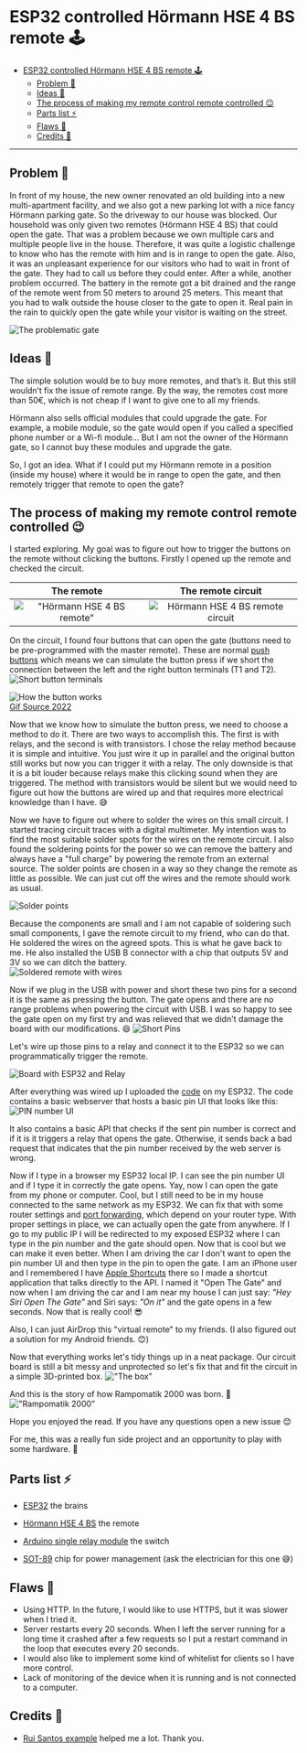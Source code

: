 # ESP32 controlled Hörmann HSE 4 BS remote 🕹️

- [ESP32 controlled Hörmann HSE 4 BS remote 🕹️](#esp32-controlled-hörmann-hse-4-bs-remote-️)
  - [Problem 🚧](#problem-)
  - [Ideas 💭](#ideas-)
  - [The process of making my remote control remote controlled 😉](#the-process-of-making-my-remote-control-remote-controlled-)
  - [Parts list ⚡](#parts-list-)
  - [Flaws 😬](#flaws-)
  - [Credits 🙏](#credits-)

---

## Problem 🚧

In front of my house, the new owner renovated an old building into a new multi-apartment facility, and we also got a new parking lot with a nice fancy Hörmann parking gate. So the driveway to our house was blocked. Our household was only given two remotes (Hörmann HSE 4 BS) that could open the gate. That was a problem because we own multiple cars and multiple people live in the house. Therefore, it was quite a logistic challenge to know who has the remote with him and is in range to open the gate. Also, it was an unpleasant experience for our visitors who had to wait in front of the gate. They had to call us before they could enter. After a while, another problem occurred. The battery in the remote got a bit drained and the range of the remote went from 50 meters to around 25 meters. This meant that you had to walk outside the house closer to the gate to open it. Real pain in the rain to quickly open the gate while your visitor is waiting on the street.    

![The problematic gate](./photos/theProblem.png "The problematic gate")

## Ideas 💭
The simple solution would be to buy more remotes, and that’s it. But this still wouldn’t fix the issue of remote range. By the way, the remotes cost more than 50€, which is not cheap if I want to give one to all my friends.

Hörmann also sells official modules that could upgrade the gate. For example, a mobile module, so the gate would open if you called a specified phone number or a Wi-fi module… But I am not the owner of the Hörmann gate, so I cannot buy these modules and upgrade the gate. 

So, I got an idea. What if I could put my Hörmann remote in a position (inside my house) where it would be in range to open the gate, and then remotely trigger that remote to open the gate?

## The process of making my remote control remote controlled 😉
I started exploring. My goal was to figure out how to trigger the buttons on the remote without clicking the buttons. Firstly I opened up the remote and checked the circuit.  


The remote            |  The remote circuit
:-------------------------:|:-------------------------:
!["Hörmann HSE 4 BS remote"](./photos/TheRemote.png "Hörmann HSE 4 BS remote")  |  ![Hörmann HSE 4 BS remote circuit](./photos/OpenRemote.png "Hörmann HSE 4 BS remote circuit")

On the circuit, I found four buttons that can open the gate (buttons need to be pre-programmed with the master remote). These are normal [push buttons](https://components101.com/switches/push-button) which means we can simulate the button press if we short the connection between the left and the right button terminals (T1 and T2).  
![Short button terminals](./photos/TerminalsButton.png "Short button terminals")

![How the button works](./photos/Push-button-Pinout.gif "How the button works")  
[Gif Source 2022](https://components101.com/switches/push-button)

Now that we know how to simulate the button press, we need to choose a method to do it. There are two ways to accomplish this. The first is with relays, and the second is with transistors. I chose the relay method because it is simple and intuitive. You just wire it up in parallel and the original button still works but now you can trigger it with a relay. The only downside is that it is a bit louder because relays make this clicking sound when they are triggered. The method with transistors would be silent but we would need to figure out how the buttons are wired up and that requires more electrical knowledge than I have. 😅

Now we have to figure out where to solder the wires on this small circuit. I started tracing circuit traces with a digital multimeter. My intention was to find the most suitable solder spots for the wires on the remote circuit. I also found the soldering points for the power so we can remove the battery and always have a "full charge" by powering the remote from an external source. The solder points are chosen in a way so they change the remote as little as possible. We can just cut off the wires and the remote should work as usual.

![Solder points](./photos/Solder%20points.png "Solder points")

Because the components are small and I am not capable of soldering such small components, I gave the remote circuit to my friend, who can do that. He soldered the wires on the agreed spots. This is what he gave back to me. He also installed the USB B connector with a chip that outputs 5V and 3V so we can ditch the battery.    
![Soldered remote with wires](./photos/solderedRemote.png "Soldered remote with wires")  

Now if we plug in the USB with power and short these two pins for a second it is the same as pressing the button. The gate opens and there are no range problems when powering the circuit with USB. I was so happy to see the gate open on my first try and was relieved that we didn't damage the board with our modifications. 😄
![Short Pins](./photos/shortPins.png "Short pins")

Let's wire up those pins to a relay and connect it to the ESP32 so we can programmatically trigger the remote.  

![Board with ESP32 and Relay](./photos/board.png "Board with ESP32 and Relay")

After everything was wired up I uploaded the [code](./source-code/source-code.ino) on my ESP32. The code contains a basic webserver that hosts a basic pin UI that looks like this:  
![PIN number UI](./photos/pinUI.png "PIN number UI")

It also contains a basic API that checks if the sent pin number is correct and if it is it triggers a relay that opens the gate. Otherwise, it sends back a bad request that indicates that the pin number received by the web server is wrong.

Now if I type in a browser my ESP32 local IP. I can see the pin number UI and if I type it in correctly the gate opens. Yay, now I can open the gate from my phone or computer. Cool, but I still need to be in my house connected to the same network as my ESP32. We can fix that with some router settings and [port forwarding](https://en.wikipedia.org/wiki/Port_forwarding), which depend on your router type. With proper settings in place, we can actually open the gate from anywhere. If I go to my public IP I will be redirected to my exposed ESP32 where I can type in the pin number and the gate should open. Now that is cool but we can make it even better. When I am driving the car I don't want to open the pin number UI and then type in the pin to open the gate. I am an iPhone user and I remembered I have [Apple Shortcuts](https://support.apple.com/en-gb/guide/shortcuts/welcome/ios#:~:text=A%20shortcut%20is%20a%20quick,launches%20your%20surf%20music%20playlist.) there so I made a shortcut application that talks directly to the API. I named it "Open The Gate" and now when I am driving the car and I am near my house I can just say: _"Hey Siri Open The Gate"_ and Siri says: _"On it"_ and the gate opens in a few seconds. Now that is really cool! 😎 

Also, I can just AirDrop this "virtual remote" to my friends. (I also figured out a solution for my Android friends. 😊) 

Now that everything works let's tidy things up in a neat package. Our circuit board is still a bit messy and unprotected so let's fix that and fit the circuit in a simple 3D-printed box. 
!["The box"](./photos/TheBox.png "The box")

And this is the story of how Rampomatik 2000 was born. 🙌
!["Rampomatik 2000"](photos/ClosedBox.png "Rampomatik 2000")

Hope you enjoyed the read. If you have any questions open a new issue 😊

For me, this was a really fun side project and an opportunity to play with some hardware. 🤗


## Parts list ⚡
- [ESP32](https://www.aliexpress.com/item/1005004268911484.html?spm=a2g0o.productlist.main.1.1b977404EQ2jv7&algo_pvid=3759b9b0-4379-484d-bfa9-1242cc5cb513&aem_p4p_detail=20221130125231862443391584420007711908&algo_exp_id=3759b9b0-4379-484d-bfa9-1242cc5cb513-0&pdp_ext_f=%7B%22sku_id%22%3A%2212000028838235689%22%7D&pdp_npi=2%40dis%21EUR%214.52%213.62%21%21%21%21%21%40214527c616698415515983978d07c7%2112000028838235689%21sea&curPageLogUid=K8rEilLw1p1Z&ad_pvid=20221130125231862443391584420007711908_1&ad_pvid=20221130125231862443391584420007711908_1) the brains
- [Hörmann HSE 4 BS](https://www.amazon.de/-/en/H%C3%B6rmann-4511736-Handheld-Transmitter-Black/dp/B01LO54TGU/ref=sr_1_2?crid=ZWYD71GC78CW&keywords=h%C3%B6rmann%2Bhse4%2Bbs&qid=1669841712&sprefix=h%C3%B6rmann%2Bhse4%2Bbs%2Caps%2C92&sr=8-2&th=1) the remote

- [Arduino single relay module](https://www.aliexpress.com/item/1005003249627194.html?spm=a2g0o.productlist.main.1.60c01e63XtUXVc&algo_pvid=78303782-9d88-4d77-9b7e-9254e28c9427&aem_p4p_detail=2022113012561910525297922839560007483356&algo_exp_id=78303782-9d88-4d77-9b7e-9254e28c9427-0&pdp_ext_f=%7B%22sku_id%22%3A%2212000024853952479%22%7D&pdp_npi=2%40dis%21EUR%212.02%211.92%21%21%21%21%21%402100bc5c16698417794615758d0752%2112000024853952479%21sea&curPageLogUid=yrCRG5sLg8Ub&ad_pvid=2022113012561910525297922839560007483356_1&ad_pvid=2022113012561910525297922839560007483356_1) the switch
- [SOT-89]() chip for power management (ask the electrician for this one 😅)

## Flaws 😬
- Using HTTP. In the future, I would like to use HTTPS, but it was slower when I tried it.
- Server restarts every 20 seconds. When I left the server running for a long time it crashed after a few requests so I put a restart command in the loop that executes every 20 seconds.
- I would also like to implement some kind of whitelist for clients so I have more control.
- Lack of monitoring of the device when it is running and is not connected to a computer.

## Credits 🙏
- [Rui Santos example](https://randomnerdtutorials.com/esp32-async-web-server-espasyncwebserver-library/) helped me a lot. Thank you.